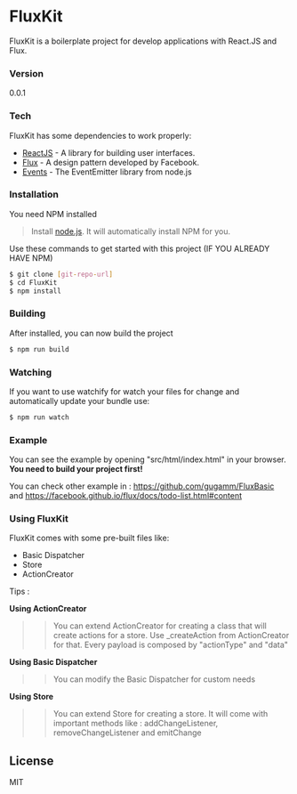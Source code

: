 # FluxKit

FluxKit is a boilerplate project for develop applications with React.JS and Flux.

### Version
0.0.1

### Tech

FluxKit has some dependencies to work properly:

* [ReactJS] - A library for building user interfaces.
* [Flux] - A design pattern developed by Facebook.
* [Events] - The EventEmitter library from node.js

### Installation

You need NPM installed

> Install [node.js]. It will automatically install NPM for you.

Use these commands to get started with this project (IF YOU ALREADY HAVE NPM)
```sh
$ git clone [git-repo-url]
$ cd FluxKit
$ npm install
```

### Building

After installed, you can now build the project
```sh
$ npm run build
```

### Watching

If you want to use watchify for watch your files for change and automatically update your bundle use:

```sh
$ npm run watch
```

### Example

You can see the example by opening "src/html/index.html" in your browser. **You need to build your project first!**

You can check other example in : https://github.com/gugamm/FluxBasic and https://facebook.github.io/flux/docs/todo-list.html#content

### Using FluxKit

FluxKit comes with some pre-built files like:

* Basic Dispatcher
* Store
* ActionCreator

Tips :

**Using ActionCreator**
>>You can extend ActionCreator for creating a class that will create actions for a store. Use _createAction from ActionCreator for that. Every payload is composed by "actionType" and "data"

**Using Basic Dispatcher**
>> You can modify the Basic Dispatcher for custom needs

**Using Store**
>>You can extend Store for creating a store. It will come with important methods like : addChangeListener, removeChangeListener and emitChange

License
----

MIT

   [node.js]: <http://nodejs.org>
   [ReactJS]: <https://facebook.github.io/react/>
   [Flux]: <https://facebook.github.io/flux/>
   [Events]: <https://nodejs.org/api/events.html>
